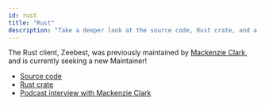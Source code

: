 ```yaml
---
id: rust
title: "Rust"
description: "Take a deeper look at the source code, Rust crate, and a podcast interview alongside Rust."
---
```


The Rust client, Zeebest, was previously maintained by [Mackenzie Clark](https://github.com/xmclark), and is currently seeking a new Maintainer!

* [Source code](https://github.com/camunda-community-hub/zeebest)
* [Rust crate](https://docs.rs/zeebest/0.20.0/zeebest/)
* [Podcast interview with Mackenzie Clark](https://zeebe.buzzsprout.com/454051/1478953-zeebe-and-rust-interview-with-mackenzie-clark)
